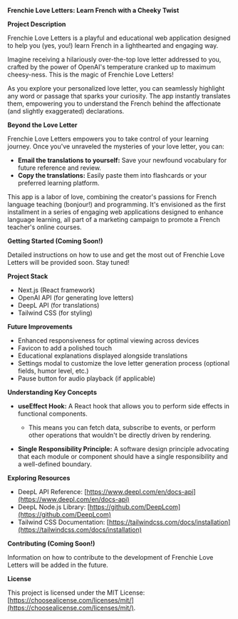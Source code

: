 **Frenchie Love Letters: Learn French with a Cheeky Twist**

**Project Description**

Frenchie Love Letters is a playful and educational web application designed to help you (yes, you!) learn French in a lighthearted and engaging way.

Imagine receiving a hilariously over-the-top love letter addressed to you, crafted by the power of OpenAI's temperature cranked up to maximum cheesy-ness. This is the magic of Frenchie Love Letters!

As you explore your personalized love letter, you can seamlessly highlight any word or passage that sparks your curiosity. The app instantly translates them, empowering you to understand the French behind the affectionate (and slightly exaggerated) declarations.

**Beyond the Love Letter**

Frenchie Love Letters empowers you to take control of your learning journey. Once you've unraveled the mysteries of your love letter, you can:

- **Email the translations to yourself:** Save your newfound vocabulary for future reference and review.
- **Copy the translations:** Easily paste them into flashcards or your preferred learning platform.

This app is a labor of love, combining the creator's passions for French language teaching (bonjour!) and programming. It's envisioned as the first installment in a series of engaging web applications designed to enhance language learning, all part of a marketing campaign to promote a French teacher's online courses.

**Getting Started (Coming Soon!)**

Detailed instructions on how to use and get the most out of Frenchie Love Letters will be provided soon. Stay tuned!

**Project Stack**

- Next.js (React framework)
- OpenAI API (for generating love letters)
- DeepL API (for translations)
- Tailwind CSS (for styling)

**Future Improvements**

- Enhanced responsiveness for optimal viewing across devices
- Favicon to add a polished touch
- Educational explanations displayed alongside translations
- Settings modal to customize the love letter generation process (optional fields, humor level, etc.)
- Pause button for audio playback (if applicable)

**Understanding Key Concepts**

- **useEffect Hook:** A React hook that allows you to perform side effects in functional components.

  - This means you can fetch data, subscribe to events, or perform other operations that wouldn't be directly driven by rendering.

- **Single Responsibility Principle:** A software design principle advocating that each module or component should have a single responsibility and a well-defined boundary.

**Exploring Resources**

- DeepL API Reference: [https://www.deepl.com/en/docs-api](https://www.deepl.com/en/docs-api)
- DeepL Node.js Library: [https://github.com/DeepLcom](https://github.com/DeepLcom)
- Tailwind CSS Documentation: [https://tailwindcss.com/docs/installation](https://tailwindcss.com/docs/installation)

**Contributing (Coming Soon!)**

Information on how to contribute to the development of Frenchie Love Letters will be added in the future.

**License**

This project is licensed under the MIT License: [https://choosealicense.com/licenses/mit/](https://choosealicense.com/licenses/mit/).

